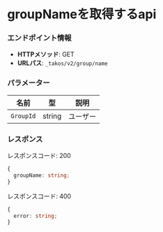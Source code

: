 # groupNameを取得するapi

### エンドポイント情報

- **HTTPメソッド**: GET
- **URLパス**: `_takos/v2/group/name`

### パラメーター

| 名前      | 型     | 説明     |
| --------- | ------ | -------- |
| `GroupId` | string | ユーザー |

### レスポンス

レスポンスコード: 200

```ts
{
  groupName: string;
}
```

レスポンスコード: 400

```ts
{
  error: string;
}
```
